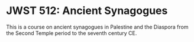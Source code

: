 # JWST 512: Ancient Synagogues

This is a course on ancient synagogues in Palestine and the Diaspora from the Second Temple period to the seventh century CE.